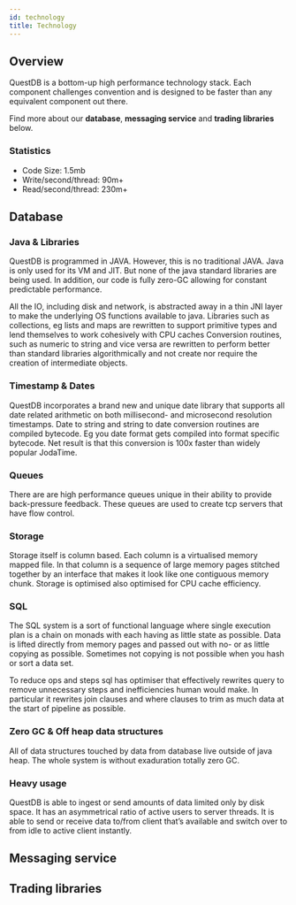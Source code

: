 ```yaml
---
id: technology
title: Technology
---
```




## Overview
QuestDB is a bottom-up high performance technology stack. Each component challenges convention and is designed to be
faster than any equivalent component out there.

Find more about our **database**, **messaging service** and **trading libraries** below.

### Statistics
- Code Size: 1.5mb
- Write/second/thread: 90m+
- Read/second/thread: 230m+

## Database
### Java & Libraries
QuestDB is programmed in JAVA. However, this is no traditional JAVA. Java is only used for its VM and JIT. 
But none of the java standard libraries are being used. In addition, our code is fully
zero-GC allowing for constant predictable performance.

All the IO, including disk and network, is abstracted away in a thin JNI layer to make the underlying OS functions available to java.
Libraries such as collections, eg lists and maps are rewritten to support primitive types and lend themselves to work cohesively with CPU caches
Conversion routines, such as numeric to string and vice versa are rewritten to perform better than standard libraries algorithmically 
and not create nor require the creation of intermediate objects.

### Timestamp & Dates
QuestDB incorporates a brand new and unique date library that supports all date related arithmetic on both millisecond- and microsecond resolution timestamps. 
Date to string and string to date conversion routines are compiled bytecode. Eg you date format gets compiled into format specific bytecode. 
Net result is that this conversion is 100x faster than widely popular JodaTime.

### Queues
There are are high performance queues unique in their ability to provide back-pressure feedback. 
These queues are used to create tcp servers that have flow control.

### Storage
Storage itself is column based. Each column is a virtualised memory mapped file. In that column is a sequence of large 
memory pages stitched together by an interface that makes it look like one contiguous memory chunk. Storage is optimised 
also optimised for CPU cache efficiency.

### SQL
The SQL system is a sort of functional language where single execution plan is a chain on monads with each having as little 
state as possible. Data is lifted directly from memory pages and passed out with no- or as little copying as possible. 
Sometimes not copying is not possible when you hash or sort a data set.

To reduce ops and steps sql has optimiser that effectively rewrites query to remove unnecessary steps and inefficiencies 
human would make. In particular it rewrites join clauses and where clauses to trim as much data at the start of pipeline as possible. 

### Zero GC & Off heap data structures
All of data structures touched by data from database live outside of java heap. The whole system is without exaduration totally zero GC.

### Heavy usage
QuestDB is able to ingest or send amounts of data limited only by disk space. It has an asymmetrical 
ratio of active users to server threads. It is able to send or receive data to/from client that’s available 
and switch over to from idle to active client instantly. 


## Messaging service

## Trading libraries